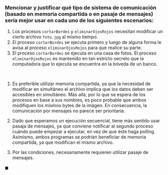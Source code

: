 ### Mencionar y justificar qué tipo de sistema de comunicación (basado en memoria compartida o en pasaje de mensajes) sería mejor usar en cada uno de los siguientes escenarios:

1. Los procesos `cortarBordes` y `eliminarOjosRojos` necesitan modificar un cierto archivo `foto.jpg` al mismo tiempo.
2. El proceso `cortarBordes` se ejecuta primero y luego de alguna forma le avisa al proceso `eliminarOjosRojos` para que realice su parte.
3. El proceso `cortarBordes` se ejecuta en una casa de fotos. El proceso `eliminarOjosRojos` es mantenido en tan estricto secreto que la computadora que lo ejecuta se encuentra en la bóveda de un banco.

<br>

1. Es preferible utilizar memoria compartida, ya que la necesidad de modificar en simultáneo el archivo implica que los datos deben ser accesibles en simultáneo. Más allá, por lo que se espera de los procesos en base a sus nombres, es poco probable que ambos modifiquen los mismos bytes de la imágen. En consecuencia, la comunicación por mensajes no parece ser prioritaria.

2. Dado que esperamos un ejecución secuencial, tiene más sentido usar pasaja de mensajes, ya que conviene notificar al segundo proceso cuándo puede empezar a ejecutar, en vez de que éste haga polling. Asimismo, ambos programas se podrían beneficiar de memoria compartida, ya que modifican el mismo archivo.

3. Por las condiciones, necesariamente requieren utilizar pasaje de mensajes. 

$\blacksquare$
